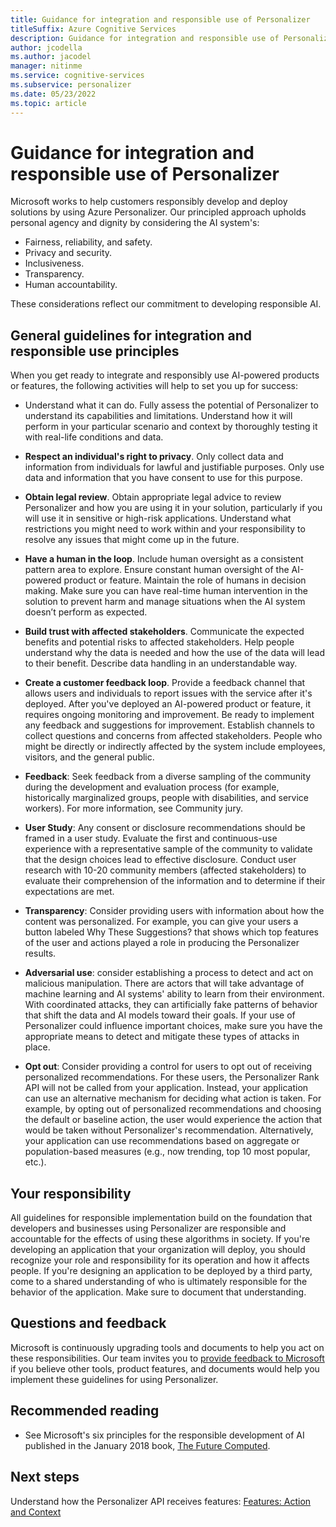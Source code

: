 ```yaml
---
title: Guidance for integration and responsible use of Personalizer
titleSuffix: Azure Cognitive Services
description: Guidance for integration and responsible use of Personalizer
author: jcodella
ms.author: jacodel
manager: nitinme
ms.service: cognitive-services
ms.subservice: personalizer
ms.date: 05/23/2022
ms.topic: article
---
```



# Guidance for integration and responsible use of Personalizer

Microsoft works to help customers responsibly develop and deploy solutions by using Azure Personalizer. Our principled approach upholds personal agency and dignity by considering the AI system's:  

- Fairness, reliability, and safety.
- Privacy and security.
- Inclusiveness.
- Transparency.
- Human accountability.

These considerations reflect our commitment to developing responsible AI.


## General guidelines for integration and responsible use principles

When you get ready to integrate and responsibly use AI-powered products or features, the following activities will help to set you up for success:

- Understand what it can do. Fully assess the potential of Personalizer to understand its capabilities and limitations. Understand how it will perform in your particular scenario and context by thoroughly testing it with real-life conditions and data.  

- **Respect an individual's right to privacy**. Only collect data and information from individuals for lawful and justifiable purposes. Only use data and information that you have consent to use for this purpose.

- **Obtain legal review**. Obtain appropriate legal advice to review Personalizer and how you are using it in your solution, particularly if you will use it in sensitive or high-risk applications. Understand what restrictions you might need to work within and your responsibility to resolve any issues that might come up in the future.  

- **Have a human in the loop**. Include human oversight as a consistent pattern area to explore. Ensure constant human oversight of the AI-powered product or feature. Maintain the role of humans in decision making. Make sure you can have real-time human intervention in the solution to prevent harm and manage situations when the AI system doesn’t perform as expected.  

- **Build trust with affected stakeholders**. Communicate the expected benefits and potential risks to affected stakeholders. Help people understand why the data is needed and how the use of the data will lead to their benefit. Describe data handling in an understandable way.  

- **Create a customer feedback loop**. Provide a feedback channel that allows users and individuals to report issues with the service after it's deployed. After you've deployed an AI-powered product or feature, it requires ongoing monitoring and improvement. Be ready to implement any feedback and suggestions for improvement. Establish channels to collect questions and concerns from affected stakeholders. People who might be directly or indirectly affected by the system include employees, visitors, and the general public.  

- **Feedback**: Seek feedback from a diverse sampling of the community during the development and evaluation process (for example, historically marginalized groups, people with disabilities, and service workers). For more information, see Community jury.  

- **User Study**: Any consent or disclosure recommendations should be framed in a user study. Evaluate the first and continuous-use experience with a representative sample of the community to validate that the design choices lead to effective disclosure. Conduct user research with 10-20 community members (affected stakeholders) to evaluate their comprehension of the information and to determine if their expectations are met.

- **Transparency**: Consider providing users with information about how the content was personalized. For example, you can give your users a button labeled Why These Suggestions? that shows which top features of the user and actions played a role in producing the Personalizer results.  

- **Adversarial use**: consider establishing a process to detect and act on malicious manipulation. There are actors that will take advantage of machine learning and AI systems' ability to learn from their environment. With coordinated attacks, they can artificially fake patterns of behavior that shift the data and AI models toward their goals. If your use of Personalizer could influence important choices, make sure you have the appropriate means to detect and mitigate these types of attacks in place.

- **Opt out**: Consider providing a control for users to opt out of receiving personalized recommendations. For these users, the Personalizer Rank API will not be called from your application. Instead, your application can use an alternative mechanism for deciding what action is taken. For example, by opting out of personalized recommendations and choosing the default or baseline action, the user would experience the action that would be taken without Personalizer's recommendation. Alternatively, your application can use recommendations based on aggregate or population-based measures (e.g., now trending, top 10 most popular, etc.).


## Your responsibility

All guidelines for responsible implementation build on the foundation that developers and businesses using Personalizer are responsible and accountable for the effects of using these algorithms in society. If you're developing an application that your organization will deploy, you should recognize your role and responsibility for its operation and how it affects people. If you're designing an application to be deployed by a third party, come to a shared understanding of who is ultimately responsible for the behavior of the application. Make sure to document that understanding.


## Questions and feedback

Microsoft is continuously upgrading tools and documents to help you act on these responsibilities. Our team invites you to [provide feedback to Microsoft](mailto:cogsvcs-RL-feedback@microsoft.com?subject%3DPersonalizer%20Responsible%20Use%20Feedback&body%3D%5BPlease%20share%20any%20question%2C%20idea%20or%20concern%5D) if you believe other tools, product features, and documents would help you implement these guidelines for using Personalizer.


## Recommended reading
- See Microsoft's six principles for the responsible development of AI published in the January 2018 book, [The Future Computed](https://news.microsoft.com/futurecomputed/).


## Next steps

Understand how the Personalizer API receives features: [Features: Action and Context](concepts-features.md)
